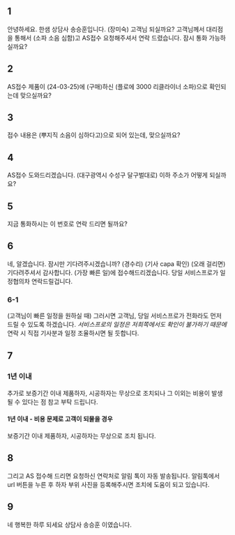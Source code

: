 ## 1
안녕하세요. 한샘 상담사 송승훈입니다. (장미숙) 고객님 되실까요?
고객님께서 대리점을 통해서 (소파 소음 심함)고 AS접수 요청해주셔서 연락 드렸습니다.
잠시 통화 가능하실까요?
## 2
AS접수 제품이 (24-03-25)에 (구매)하신 (플로에 3000 리클라이너 소파)으로 확인되는데 맞으실까요?
## 3
접수 내용은 (뿌지직 소음이 심하다고)으로 되어 있는데, 맞으실까요?
## 4
AS접수 도와드리겠습니다. 
(대구광역시 수성구 달구벌대로) 이하 주소가 어떻게 되실까요?
## 5
지금 통화하시는 이 번호로 연락 드리면 될까요?
## 6
네, 알겠습니다. 잠시만 기다려주시겠습니까?
(경수리)
(기사 capa 확인)
(오래 걸리면) 기다려주셔서 감사합니다. 
(가장 빠른 일)에 접수해드리겠습니다. 당일 서비스프로가 일정협의차 연락드릴겁니다.
### 6-1 
(고객님이 빠른 일정을 원하실 때)
그러시면 고객님, 당일 서비스프로가 전화라도 먼저 드릴 수 있도록 하겠습니다.
*서비스프로의 일정은 저희쪽에서도 확인이 불가하기 때문에*
연락 시 직접 기사분과 일정 조율하시면 될 듯합니다.
## 7
### 1년 이내
추가로 보증기간 이내 제품하자, 시공하자는 무상으로 조치되나 그 이외는 비용이 발생 될 수 있다는 점 참고 부탁 드립니다.
#### 1년 이내 - 비용 문제로 고객이 되물을 경우
보증기간 이내 제품하자, 시공하자는 무상으로 조치 됩니다.
## 8
그리고 AS 접수해 드리면 요청하신 연락처로 알림 톡이 자동 발송됩니다. 알림톡에서  url 버튼을 누른 후 하자 부위 사진을 등록해주시면 조치에 도움이 되고 있습니다.
## 9
네 행복한 하루 되세요 상담사 송승훈 이였습니다.